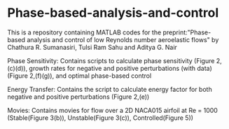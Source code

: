 # Phase-based-analysis-and-control

This is a repository containing MATLAB codes for the preprint:"Phase-based analysis and control of low Reynolds number aeroelastic flows" by Chathura R. Sumanasiri, Tulsi Ram Sahu and Aditya G. Nair

Phase Sensitivity: Contains scripts to calculate phase sensitivity (Figure 2,(c)(d)), growth rates for negative and positive perturbations (with data)(Figure 2,(f)(g)), and optimal phase-based control 

Energy Transfer: Contains the script to calculate energy factor for both negative and positive perturbations (Figure 2,(e))

Movies: Contains movies for flow over a 2D NACA015 airfoil at Re = 1000 (Stable(Figure 3(b)), Unstable(Figure 3(c)), Controlled(Figure 5))

